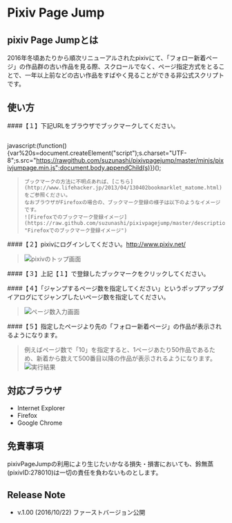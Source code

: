 Pixiv Page Jump
==========

pixiv Page Jumpとは
-------------
2016年冬頃あたりから順次リニューアルされたpixivにて、「フォロー新着ページ」の作品群の古い作品を見る際、スクロールでなく、ページ指定方式をとることで、一年以上前などの古い作品をすばやく見ることができる非公式スクリプトです。

使い方
-------------
####【１】下記URLをブラウザでブックマークしてください。  
>```javascript
javascript:(function(){var%20s=document.createElement("script");s.charset="UTF-8";s.src="https://rawgithub.com/suzunashi/pixivpagejump/master/minjs/pixivjumpage.min.js";document.body.appendChild(s)})();
>```  
>ブックマークの方法に不明点あれば、[こちら](http://www.lifehacker.jp/2013/04/130402bookmarklet_matome.html)をご参照ください。  
>なおブラウザがFirefoxの場合の、ブックマーク登録の様子は以下のようなイメージです。  
>![Firefoxでのブックマーク登録イメージ](https://raw.github.com/suzunashi/pixivpagejump/master/description/firefox_bookmark.jpg "Firefoxでのブックマーク登録イメージ")  

####【２】pixivにログインしてください。http://www.pixiv.net/
>![pixivのトップ画面](https://raw.github.com/suzunashi/pixivpagejump/master/description/pixiv_top.jpg "pixivのトップ画面")  

####【３】上記【１】で登録したブックマークをクリックしてください。

####【４】「ジャンプするページ数を指定してください」というポップアップダイアログにてジャンプしたいページ数を指定してください。
>![ページ数入力画面](https://raw.github.com/suzunashi/pixivpagejump/master/description/popup_dialog.jpg "ページ数入力画面")  

####【５】指定したページより先の「フォロー新着ページ」の作品が表示されるようになります。
>例えばページ数で「10」を指定すると、1ページあたり50作品であるため、新着から数えて500番目以降の作品が表示されるようになります。
>![実行結果](https://raw.github.com/suzunashi/pixivpagejump/master/description/result.jpg "実行結果")  

対応ブラウザ
-------------
* Internet Explorer  
* Firefox  
* Google Chrome  

免責事項
-------------
pixivPageJumpの利用により生じたいかなる損失・損害においても、鈴無蒸(pixivID:278010)は一切の責任を負わないものとします。

Release Note
-------------
* v.1.00 (2016/10/22) ファーストバージョン公開
